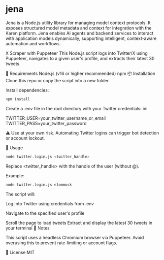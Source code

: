 # jena
Jena is a Node.js utility library for managing model context protocols. It exposes structured model metadata and context for integration with the Karen platform. Jena enables AI agents and backend services to interact with application models dynamically, supporting intelligent, context-aware automation and workflows.


X Scraper with Puppeteer
This Node.js script logs into Twitter/X using Puppeteer, navigates to a given user's profile, and extracts their latest 30 tweets.

🔧 Requirements
Node.js (v16 or higher recommended)
npm
📦 Installation
Clone this repo or copy the script into a new folder.

Install dependencies:

```bash 
npm install
```

Create a .env file in the root directory with your Twitter credentials:
ini

TWITTER_USER=your_twitter_username_or_email
TWITTER_PASS=your_twitter_password

⚠️ Use at your own risk. Automating Twitter logins can trigger bot detection or account lockout.

🚀 Usage
```bash
node twitter.login.js <twitter_handle>
```

Replace <twitter_handle> with the handle of the user (without @).

Example:
```bash
node twitter.login.js elonmusk
```

The script will:

Log into Twitter using credentials from .env

Navigate to the specified user's profile

Scroll the page to load tweets
Extract and display the latest 30 tweets in your terminal
📌 Notes

This script uses a headless Chromium browser via Puppeteer.
Avoid overusing this to prevent rate-limiting or account flags.

📄 License MIT

